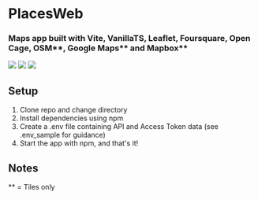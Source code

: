 # PlacesWeb

### Maps app built with Vite, VanillaTS, Leaflet, Foursquare, Open Cage, OSM**, Google Maps** and Mapbox**

<img src="https://i.imgur.com/KEAGaeg.png"></img>
<img src='https://i.imgur.com/dVjclKt.png'></img>
<img src='https://i.imgur.com/YTBCQAe.png'></img>

## Setup

1) Clone repo and change directory
2) Install dependencies using npm
3) Create a .env file containing API and Access Token data (see .env_sample for guidance)
4) Start the app with npm, and that's it!
## Notes

** = Tiles only
